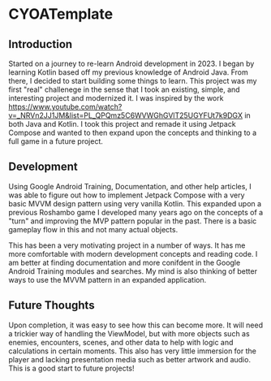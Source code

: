 # CYOATemplate
## Introduction
Started on a journey to re-learn Android development in 2023. I began by learning Kotlin based off my previous knowledge of Android Java. From there, I decided to start building some things to learn. This project was my first "real" challenege in the sense that I took an existing, simple, and interesting project and modernized it. I was inspired by the work https://www.youtube.com/watch?v=_NRVn2JJ1JM&list=PL_QPQmz5C6WVWGhGVlT25UGYFUt7k9DGX in both Java and Kotlin. I took this project and remade it using Jetpack Compose and wanted to then expand upon the concepts and thinking to a full game in a future project.

## Development
Using Google Android Training, Documentation, and other help articles, I was able to figure out how to implement Jetpack Compose with a very basic MVVM design pattern using very vanilla Kotlin. This expanded upon a previous Roshambo game I developed many years ago on the concepts of a "turn" and improving the MVP pattern popular in the past. There is a basic gameplay flow in this and not many actual objects.

This has been a very motivating project in a number of ways. It has me more comfortable with modern development concepts and reading code. I am better at finding documentation and more conifdent in the Google Android Training modules and searches. My mind is also thinking of better ways to use the MVVM pattern in an expanded application. 

## Future Thoughts
Upon completion, it was easy to see how this can become more. It will need a trickier way of handling the ViewModel, but with more objects such as enemies, encounters, scenes, and other data to help with logic and calculations in certain moments. This also has very little immersion for the player and lacking presentation media such as better artwork and audio. This is a good start to future projects!
